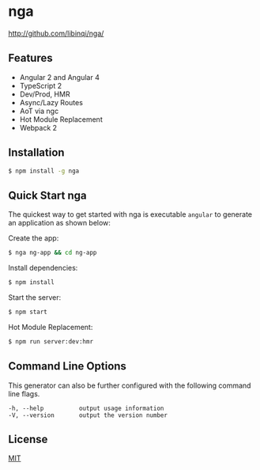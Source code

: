 # nga

http://github.com/libinqi/nga/


## Features

- Angular 2 and Angular 4
- TypeScript 2
- Dev/Prod, HMR
- Async/Lazy Routes
- AoT via ngc
- Hot Module Replacement
- Webpack 2

## Installation

```sh
$ npm install -g nga
```

## Quick Start nga


The quickest way to get started with nga is executable `angular` to generate an application as shown below:

Create the app:

```bash
$ nga ng-app && cd ng-app
```

Install dependencies:

```bash
$ npm install
```

Start the server:

```bash
$ npm start
```

Hot Module Replacement:

```bash
$ npm run server:dev:hmr
```

## Command Line Options

This generator can also be further configured with the following command line flags.

    -h, --help          output usage information
    -V, --version       output the version number

## License

[MIT](LICENSE)

[downloads-url]: https://npmjs.org/package/nga